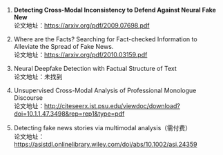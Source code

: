 1. **Detecting Cross-Modal Inconsistency to Defend Against Neural Fake New**<br>
   论文地址：https://arxiv.org/pdf/2009.07698.pdf



2. Where are the Facts? Searching for Fact-checked Information to Alleviate the Spread of Fake News.<br>
   论文地址：https://arxiv.org/pdf/2010.03159.pdf



3. Neural Deepfake Detection with Factual Structure of Text<br>
   论文地址：未找到


4. Unsupervised Cross-Modal Analysis of Professional Monologue Discourse<br>
   论文地址：<http://citeseerx.ist.psu.edu/viewdoc/download?doi=10.1.1.47.3498&rep=rep1&type=pdf>



5. Detecting fake news stories via multimodal analysis（需付费）<br>
   论文地址：https://asistdl.onlinelibrary.wiley.com/doi/abs/10.1002/asi.24359
   
